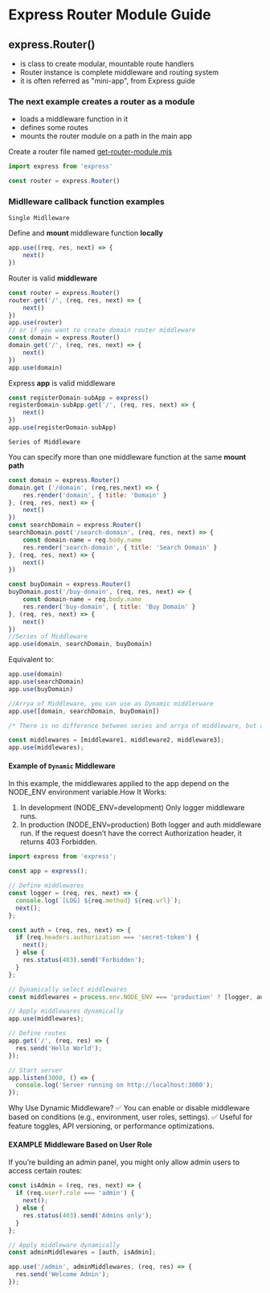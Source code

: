 # Express Router Module Guide

## express.Router()

- is class to create modular, mountable route handlers
- Router instance is complete middleware and routing system
- it is often referred as "mini-app", from Express guide

### The next example creates a router as a module

- loads a middleware function in it
- defines some routes
- mounts the router module on a path in the main app

Create a router file named  [get-router-module.mjs](./server/get-router-module.mjs)

```js
import express from 'express'

const router = express.Router()
```

### Midlleware callback function examples

`Single Midlleware`

Define and **mount** middleware function **locally**

```js
app.use((req, res, next) => {
    next()
})
```

Router is valid **middleware**

```js
const router = express.Router()
router.get('/', (req, res, next) => {
    next()
})
app.use(router)
// or if you want to create domain router middleware
const domain = express.Router()
domain.get('/', (req, res, next) => {
    next()
})
app.use(domain)
```

Express **app** is valid middleware

```js
const registerDomain-subApp = express()
registerDomain-subApp.get('/', (req, res, next) => {
    next()
})
app.use(registerDomain-subApp)
```

`Series of Middleware`

You can specify more than one middleware function at the same **mount path**

```js
const domain = express.Router()
domain.get ('/domain', (req,res,next) => {
    res.render('domain', { title: 'Domain' }
}, (req, res, next) => {
    next()
})
const searchDomain = express.Router()
searchDomain.post('/search-domain', (req, res, next) => {
    const domain-name = req.body.name
    res.render('search-domain', { title: 'Search Domain' }
}, (req, res, next) => {
    next()
})

const buyDomain = express.Router()
buyDomain.post('/buy-domain', (req, res, next) => {
    const domain-name = req.body.name
    res.render('buy-domain', { title: 'Buy Domain' }
}, (req, res, next) => {
    next()
})
//Series of Middleware
app.use(domain, searchDomain, buyDomain)
```

Equivalent to:

```js
app.use(domain)
app.use(searchDomain)
app.use(buyDomain)

//Arrya of Middleware, you can use as Dynamic middlerware
app.use([domain, searchDomain, buyDomain])

/* There is no difference between series and arrya of middleware, but array of middleware is more readable and easier to manage. */

const middlewares = [middleware1, middleware2, middleware3];
app.use(middlewares);

```

#### Example of `Dynamic` Middleware

In this example, the middlewares applied to the app depend on the NODE_ENV environment variable.How It Works:

1. In development (NODE_ENV=development)
Only logger middleware runs.
2. In production (NODE_ENV=production)
Both logger and auth middleware run.
If the request doesn’t have the correct Authorization header, it returns 403 Forbidden.

```js
import express from 'express';

const app = express();

// Define middlewares
const logger = (req, res, next) => {
  console.log(`[LOG] ${req.method} ${req.url}`);
  next();
};

const auth = (req, res, next) => {
  if (req.headers.authorization === 'secret-token') {
    next();
  } else {
    res.status(403).send('Forbidden');
  }
};

// Dynamically select middlewares
const middlewares = process.env.NODE_ENV === 'production' ? [logger, auth] : [logger];

// Apply middlewares dynamically
app.use(middlewares);

// Define routes
app.get('/', (req, res) => {
  res.send('Hello World');
});

// Start server
app.listen(3000, () => {
  console.log('Server running on http://localhost:3000');
});
```

Why Use Dynamic Middleware?
✅ You can enable or disable middleware based on conditions (e.g., environment, user roles, settings).
✅ Useful for feature toggles, API versioning, or performance optimizations.

#### EXAMPLE Middleware Based on User Role

If you’re building an admin panel, you might only allow admin users to access certain routes:

```js
const isAdmin = (req, res, next) => {
  if (req.user?.role === 'admin') {
    next();
  } else {
    res.status(403).send('Admins only');
  }
};

// Apply middleware dynamically
const adminMiddlewares = [auth, isAdmin]; 

app.use('/admin', adminMiddlewares, (req, res) => {
  res.send('Welcome Admin');
});

```
